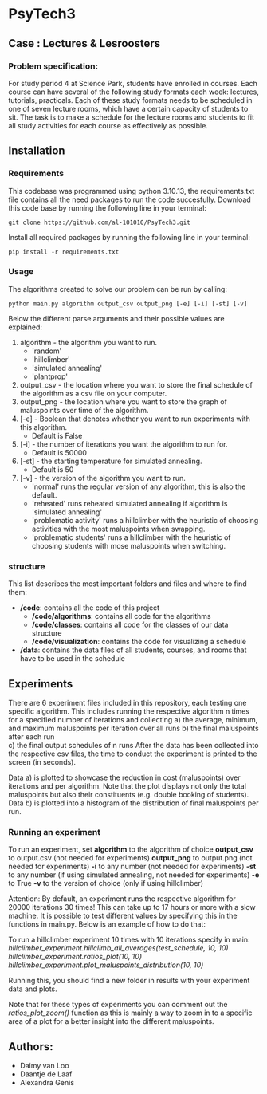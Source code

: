 # PsyTech3

## Case : Lectures & Lesroosters

### Problem specification: 
For study period 4 at Science Park, students have enrolled in courses. Each course can have 
several of the following study formats each week: lectures, tutorials, practicals.
Each of these study formats needs to be scheduled in one of seven lecture rooms, which 
have a certain capacity of students to sit. The task is to make a schedule for the lecture rooms 
and students to fit all study activities for each course as effectively as possible.

## Installation
### Requirements
This codebase was programmed using python 3.10.13, the requirements.txt file contains all the need packages to run the code succesfully.
Download this code base by running the following line in your terminal:

```git clone https://github.com/al-101010/PsyTech3.git```

Install all required packages by running the following line in your terminal:

```pip install -r requirements.txt```

### Usage
The algorithms created to solve our problem can be run by calling:

```python main.py algorithm output_csv output_png [-e] [-i] [-st] [-v]```

Below the different parse arguments and their possible values are explained:
1. algorithm - the algorithm you want to run.
    - 'random'
    - 'hillclimber'
    - 'simulated annealing'
    - 'plantprop'
2. output_csv - the location where you want to store the final schedule of the algorithm as a csv file on your computer.
3. output_png - the location where you want to store the graph of maluspoints over time of the algorithm.
4. [-e] - Boolean that denotes whether you want to run experiments with this algorithm.
    - Default is False
5. [-i] - the number of iterations you want the algorithm to run for.
    - Default is 50000
6. [-st] - the starting temperature for simulated annealing.
    - Default is 50
7. [-v] - the version of the algorithm you want to run.
    - 'normal' runs the regular version of any algorithm, this is also the default.
    - 'reheated' runs reheated simulated annealing if algorithm is 'simulated annealing'
    - 'problematic activity' runs a hillclimber with the heuristic of choosing activities with the most maluspoints when swapping.
    - 'problematic students' runs a hillclimber with the heuristic of choosing students with mose maluspoints when switching.

### structure
This list describes the most important folders and files and where to find them:
- **/code**: contains all the code of this project
    - **/code/algorithms**: contains all code for the algorithms
    - **/code/classes**: contains all code for the classes of our data structure
    - **/code/visualization**: contains the code for visualizing a schedule
- **/data**: contains the data files of all students, courses, and rooms that have to be used in the schedule

## Experiments 
There are 6 experiment files included in this repository, each testing one specific algorithm. 
This includes running the respective algorithm n times for a specified number of iterations and collecting 
a) the average, minimum, and maximum maluspoints per iteration over all runs 
b) the final maluspoints after each run  
c) the final output schedules of n runs 
After the data has been collected into the respective csv files, the time to conduct the experiment is printed to the screen (in seconds). 

Data a) is plotted to showcase the reduction in cost (maluspoints) over iterations and per algorithm. Note that the plot displays not only the total maluspoints but also their constituents (e.g. double booking of students). 
Data b) is plotted into a histogram of the distribution of final maluspoints per run. 

### Running an experiment 
To run an experiment, set 
**algorithm** to the algorithm of choice
**output_csv** to output.csv (not needed for experiments)
**output_png** to output.png (not needed for experiments)
**-i** to any number (not needed for experiments)
**-st** to any number (if using simulated annealing, not needed for experiments)
**-e** to True
**-v** to the version of choice (only if using hillclimber)

Attention: By default, an experiment runs the respective algorithm for 20000 iterations 30 times! This can take up to 17 hours or more with a slow machine. It is possible to test different values by specifying this in the functions in main.py. Below is an example of how to do that: 

To run a hillclimber experiment 10 times with 10 iterations specify in main: 
*hillclimber_experiment.hillclimb_all_averages(test_schedule, 10, 10)*
*hillclimber_experiment.ratios_plot(10, 10)*
*hillclimber_experiment.plot_maluspoints_distribution(10, 10)*

Running this, you should find a new folder in results with your experiment data and plots. 

Note that for these types of experiments you can comment out the *ratios_plot_zoom()* function as this is mainly a way to zoom in to a specific area of a plot for a better insight into the different maluspoints.  

## Authors: 
- Daimy van Loo 
- Daantje de Laaf
- Alexandra Genis


